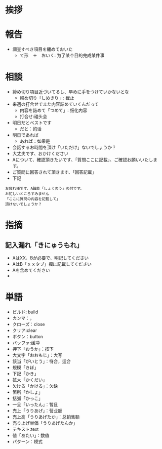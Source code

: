 # 挨拶

# 報告

* 調査すべき項目を纏めておいた
  * て形　＋　おいく: 为了某个目的完成某件事

# 相談

* 締め切り項目近づいてるし、早めに手をつけていかないとな
  * 締め切り「しめきり」: 截止
* 来週の打合せでまた内容詰めていくんだって
  * 内容を詰めて「つめて」: 细化内容
  * 打合せ:碰头会
* 明日だとベストです
  * だと：的话
* 明日であれば
  * あれば：如果是
* 会話するお時間を頂け「いただけ」ないでしょうか？
* 大丈夫です、おかけください
* Aについて、確認頂きたいです、「質問ここに記載」、ご確認お願いいたします。
* ご質問に回答されて頂きます、「回答記載」
* 下記
```Text
お疲れ様です、A職能「しょくのう」の付です、
お忙しいところすみません
「ここに質問の内容を記載して」
頂けないでしょうか？
```

# 指摘

## 記入漏れ「きにゅうもれ」

* AはXX、Bが必要で、明記してください
* AはB「ｘｘタブ」欄に記載してください
* Aを含めてください
* 


# 単語

* ビルド: build
* カンマ：，
* クローズ：close
* クリア:clear
* ボタン：button
* バッファ:缓冲
* 押下「おうか」：按下
* 大文字「おおもじ」：大写
* 該当「がいとう」：符合，适合
* 規模「きぼ」
* 下記「かき」
* 拡大「かくだい」
* 欠ける「かける」：欠缺
* 箇所「かしょ」
* 括弧「かっこ」
* 一旦「いったん」：暂且
* 売上「うりあげ」：营业额
* 売上高「うりあげたか」：总销售额
* 売り上げ単価「うりあげたんか」
* テキスト:text
* 値「あたい」：数值
* パターン：模式